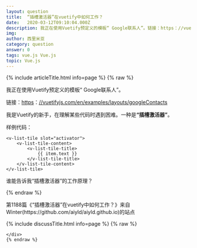 ```yaml
---
layout: question
title:  “插槽激活器”在vuetify中如何工作？
date:   2020-03-12T09:10:04.000Z
description: 我正在使用Vuetify预定义的模板“ Google联系人”。链接：https：//vuetifyjs.com/en/examples/layouts...
img: 
author: 西里米亚
category: question
answer: 0
tags: vue.js Vue.js
topic: Vue.js
---
```

<div class="article-root">
  <div class="article">
    {% include articleTitle.html info=page %}
    {% raw %}
    <div class="article-content"><p><font style="vertical-align: inherit;"><font style="vertical-align: inherit;">我正在使用Vuetify预定义的模板“ Google联系人”。</font></font></p>

<p><font style="vertical-align: inherit;"><font style="vertical-align: inherit;">链接：</font><a href="https://vuetifyjs.com/en/examples/layouts/googleContacts" rel="noreferrer"><font style="vertical-align: inherit;">https</font></a><font style="vertical-align: inherit;">：</font></font><a href="https://vuetifyjs.com/en/examples/layouts/googleContacts" rel="noreferrer"><font style="vertical-align: inherit;"><font style="vertical-align: inherit;">//vuetifyjs.com/en/examples/layouts/googleContacts</font></font></a></p>

<p><font style="vertical-align: inherit;"><font style="vertical-align: inherit;">我是Vuetify的新手，在理解某些代码时遇到困难。</font><font style="vertical-align: inherit;">一种是</font></font><strong><font style="vertical-align: inherit;"><font style="vertical-align: inherit;">“插槽激活器”</font></font></strong><font style="vertical-align: inherit;"><font style="vertical-align: inherit;">。</font></font></p>

<p><font style="vertical-align: inherit;"><font style="vertical-align: inherit;">样例代码：</font></font></p>

<pre><code>&lt;v-list-tile slot="activator"&gt;<font></font>
    &lt;v-list-tile-content&gt;<font></font>
        &lt;v-list-tile-title&gt;<font></font>
            {{ item.text }}<font></font>
        &lt;/v-list-tile-title&gt;<font></font>
    &lt;/v-list-tile-content&gt;<font></font>
&lt;/v-list-tile&gt;<font></font>
</code></pre>

<p><font style="vertical-align: inherit;"><font style="vertical-align: inherit;">谁能告诉我“插槽激活器”的工作原理？</font></font></p></div>
    {% endraw %}
  </div>
  <p class="winter_mark">第1188篇《“插槽激活器”在vuetify中如何工作？》来自Winter(https://github.com/aiyld/aiyld.github.io)的站点</p>
  <div class="discuss-wrapper">
    {% include discussTitle.html info=page %}
    {% raw %}
    <div class="discuss-list">
    
    </div>
    {% endraw %}
  </div>
<div>
